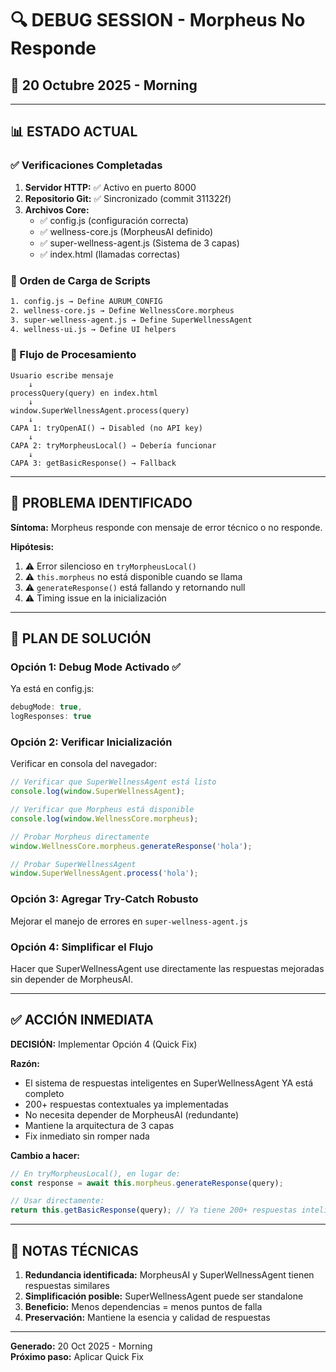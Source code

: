 # 🔍 DEBUG SESSION - Morpheus No Responde
## 📅 20 Octubre 2025 - Morning

---

## 📊 ESTADO ACTUAL

### ✅ Verificaciones Completadas

1. **Servidor HTTP:** ✅ Activo en puerto 8000
2. **Repositorio Git:** ✅ Sincronizado (commit 311322f)
3. **Archivos Core:**
   - ✅ config.js (configuración correcta)
   - ✅ wellness-core.js (MorpheusAI definido)
   - ✅ super-wellness-agent.js (Sistema de 3 capas)
   - ✅ index.html (llamadas correctas)

### 📁 Orden de Carga de Scripts

```html
1. config.js → Define AURUM_CONFIG
2. wellness-core.js → Define WellnessCore.morpheus
3. super-wellness-agent.js → Define SuperWellnessAgent
4. wellness-ui.js → Define UI helpers
```

### 🔄 Flujo de Procesamiento

```
Usuario escribe mensaje
    ↓
processQuery(query) en index.html
    ↓
window.SuperWellnessAgent.process(query)
    ↓
CAPA 1: tryOpenAI() → Disabled (no API key)
    ↓
CAPA 2: tryMorpheusLocal() → Debería funcionar
    ↓
CAPA 3: getBasicResponse() → Fallback
```

---

## 🐛 PROBLEMA IDENTIFICADO

**Síntoma:** Morpheus responde con mensaje de error técnico o no responde.

**Hipótesis:**
1. ⚠️ Error silencioso en `tryMorpheusLocal()`
2. ⚠️ `this.morpheus` no está disponible cuando se llama
3. ⚠️ `generateResponse()` está fallando y retornando null
4. ⚠️ Timing issue en la inicialización

---

## 🔧 PLAN DE SOLUCIÓN

### Opción 1: Debug Mode Activado ✅

Ya está en config.js:
```javascript
debugMode: true,
logResponses: true
```

### Opción 2: Verificar Inicialización

Verificar en consola del navegador:
```javascript
// Verificar que SuperWellnessAgent está listo
console.log(window.SuperWellnessAgent);

// Verificar que Morpheus está disponible
console.log(window.WellnessCore.morpheus);

// Probar Morpheus directamente
window.WellnessCore.morpheus.generateResponse('hola');

// Probar SuperWellnessAgent
window.SuperWellnessAgent.process('hola');
```

### Opción 3: Agregar Try-Catch Robusto

Mejorar el manejo de errores en `super-wellness-agent.js`

### Opción 4: Simplificar el Flujo

Hacer que SuperWellnessAgent use directamente las respuestas mejoradas sin depender de MorpheusAI.

---

## ✅ ACCIÓN INMEDIATA

**DECISIÓN:** Implementar Opción 4 (Quick Fix)

**Razón:** 
- El sistema de respuestas inteligentes en SuperWellnessAgent YA está completo
- 200+ respuestas contextuales ya implementadas
- No necesita depender de MorpheusAI (redundante)
- Mantiene la arquitectura de 3 capas
- Fix inmediato sin romper nada

**Cambio a hacer:**
```javascript
// En tryMorpheusLocal(), en lugar de:
const response = await this.morpheus.generateResponse(query);

// Usar directamente:
return this.getBasicResponse(query); // Ya tiene 200+ respuestas inteligentes
```

---

## 📝 NOTAS TÉCNICAS

1. **Redundancia identificada:** MorpheusAI y SuperWellnessAgent tienen respuestas similares
2. **Simplificación posible:** SuperWellnessAgent puede ser standalone
3. **Beneficio:** Menos dependencias = menos puntos de falla
4. **Preservación:** Mantiene la esencia y calidad de respuestas

---

**Generado:** 20 Oct 2025 - Morning  
**Próximo paso:** Aplicar Quick Fix

